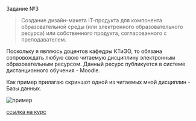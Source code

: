 Задание №3
> Создание дизайн-макета IT-продукта для компонента образовательной среды (или электронного образовательного ресурса) или собственного продукта, согласованного с преподавателем.

Поскольку я являюсь доцентов кафедры КТиЭО, то обязана сопровождать любую свою читаемую дисциплину электронным образовательным ресурсом. 
Данный ресурс публикуется в системе дистанционного обучения - Moodle.

Как пример прилагаю скриншот одной из читаемых мной дисциплин - Базы данных.

![пример](https://drive.google.com/open?id=1qWKWLijf5GW1Nb6RYrrPC_pPEMut6PSt)

[ссылка на курс](https://moodle.herzen.spb.ru/course/view.php?id=4833)
